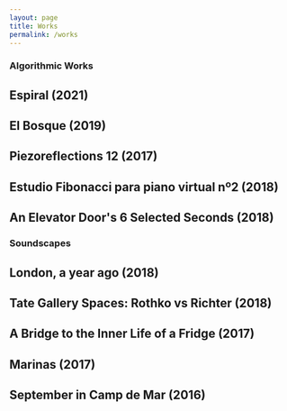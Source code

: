 ```yaml
---
layout: page
title: Works
permalink: /works
---
```

### Algorithmic Works

## Espiral (2021)

## El Bosque (2019)

## Piezoreflections 12 (2017)

## Estudio Fibonacci para piano virtual nº2 (2018) 

## An Elevator Door's 6 Selected Seconds (2018)

### Soundscapes

## London, a year ago (2018)

## Tate Gallery Spaces: Rothko vs Richter (2018)

## A Bridge to the Inner Life of a Fridge (2017)

## Marinas (2017)

## September in Camp de Mar (2016)

